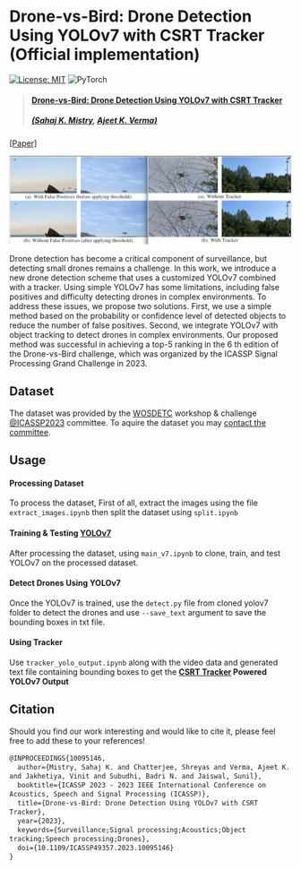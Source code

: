 # **Drone-vs-Bird: Drone Detection Using YOLOv7 with CSRT Tracker** (Official implementation)  <!-- omit in toc -->
[![License: MIT](https://img.shields.io/badge/License-MIT-green.svg)](https://opensource.org/licenses/MIT) ![PyTorch](https://img.shields.io/badge/PyTorch_v1.10.1-EE4C2C?&logo=pytorch&logoColor=white) 

>#### [Drone-vs-Bird: Drone Detection Using YOLOv7 with CSRT Tracker](https://ieeexplore.ieee.org/document/10095146)
> ##### [(Sahaj K. Mistry](https://scholar.google.com/citations?user=54EbWw0AAAAJ&hl=en), [Ajeet K. Verma)](https://scholar.google.com/citations?user=PmR85OsAAAAJ&hl=en)

[[Paper]](https://ieeexplore.ieee.org/document/10095146)

![teaser](assets/img.png)

Drone detection has become a critical component of surveillance, but detecting small drones remains a challenge. In this work, we introduce a new drone detection scheme that uses a customized YOLOv7 combined with a tracker. Using simple YOLOv7 has some limitations, including false positives and difficulty detecting drones in complex environments. To address these issues, we propose two solutions. First, we use a simple method based on the probability or confidence level of detected objects to reduce the number of false positives. Second, we integrate YOLOv7 with object tracking to detect drones in complex environments. Our proposed method was successful in achieving a top-5 ranking in the 6 th edition of the Drone-vs-Bird challenge, which was organized by the ICASSP Signal Processing Grand Challenge in 2023.

## **Dataset**
The dataset was provided by the [WOSDETC](https://wosdetc2023.wordpress.com/drone-vs-bird-detection-challenge/) workshop & challenge [@ICASSP2023](https://2023.ieeeicassp.org/)  committee. To aquire the dataset you may [contact the committee](https://wosdetc2023.wordpress.com/committee/).

## **Usage**

#### **Processing Dataset**
To process the dataset, First of all, extract the images using the file `extract_images.ipynb` then split the dataset using `split.ipynb`

#### **Training & Testing [YOLOv7](https://github.com/WongKinYiu/yolov7)**
After processing the dataset, using `main_v7.ipynb` to clone, train, and test YOLOv7 on the processed dataset.

#### **Detect Drones Using YOLOv7**
Once the YOLOv7 is trained, use the `detect.py` file from cloned yolov7 folder to detect the drones and use `--save_text` argument to save the bounding boxes in txt file. 

#### **Using Tracker**
Use `tracker_yolo_output.ipynb` along with the video data and generated text file containing bounding boxes to get the **[CSRT Tracker](https://docs.opencv.org/3.4/d2/da2/classcv_1_1TrackerCSRT.html) Powered YOLOv7 Output** 

## **Citation**

Should you find our work interesting and would like to cite it, please feel free to add these to your references!

```
@INPROCEEDINGS{10095146,
  author={Mistry, Sahaj K. and Chatterjee, Shreyas and Verma, Ajeet K. and Jakhetiya, Vinit and Subudhi, Badri N. and Jaiswal, Sunil},
  booktitle={ICASSP 2023 - 2023 IEEE International Conference on Acoustics, Speech and Signal Processing (ICASSP)}, 
  title={Drone-vs-Bird: Drone Detection Using YOLOv7 with CSRT Tracker}, 
  year={2023},
  keywords={Surveillance;Signal processing;Acoustics;Object tracking;Speech processing;Drones},
  doi={10.1109/ICASSP49357.2023.10095146}
}

```












